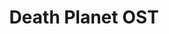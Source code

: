 ---
artist: tubesockor
title: Death Planet OST
art_path: /images/tubesockor-death-planet-ost.jpg
external_url: https://tubesockor.bandcamp.com/album/death-planet-game-boy-soundtrack
redirect_to: /
---